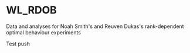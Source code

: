 # WL_RDOB
Data and analyses for Noah Smith's and Reuven Dukas's rank-dependent optimal behaviour experiments

Test push